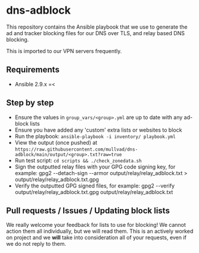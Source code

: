# dns-adblock

This repository contains the Ansible playbook that we use to generate the ad and tracker blocking files for our DNS over TLS, and relay based DNS blocking.

This is imported to our VPN servers frequently.

## Requirements
- Ansible 2.9.x =<

## Step by step

  - Ensure the values in `group_vars/<group>.yml` are up to date with any ad-block lists
  - Ensure you have added any 'custom' extra lists or websites to block
  - Run the playbook: `ansible-playbook -i inventory/ playbook.yml`
  - View the output (once pushed) at `https://raw.githubusercontent.com/mullvad/dns-adblock/main/output/<group>.txt?raw=true`
  - Run test script: `cd scripts && ./check_zonedata.sh`
  - Sign the outputted relay files with your GPG code signing key, for example: gpg2 --detach-sign --armor output/relay/relay_adblock.txt > output/relay/relay_adblock.txt.gpg
  - Verify the outputted GPG signed files, for example: gpg2 --verify output/relay/relay_adblock.txt.gpg output/relay/relay_adblock.txt

## Pull requests / Issues / Updating block lists

We really welcome your feedback for lists to use for blocking! We cannot action them all individually, but we will read them. This is an actively worked on project and we **will** take into consideration all of your requests, even if we do not reply to them.
